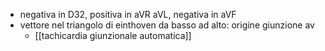 - negativa in D32, positiva in aVR aVL, negativa in aVF
- vettore nel triangolo di einthoven da basso ad alto: origine giunzione av
	- [[tachicardia giunzionale automatica]]